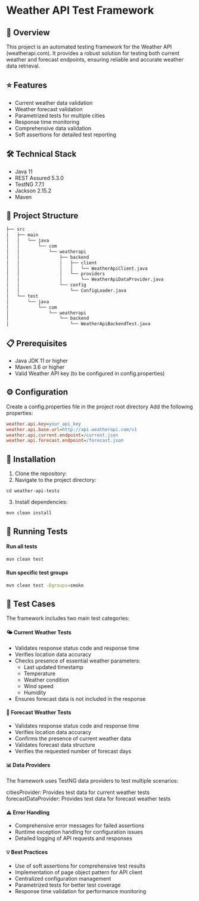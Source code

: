 # Weather API Test Framework

## 🎯 Overview
This project is an automated testing framework for the Weather API (weatherapi.com). It provides a robust solution for testing both current weather and forecast endpoints, ensuring reliable and accurate weather data retrieval.

## ⭐ Features
* Current weather data validation
* Weather forecast validation
* Parametrized tests for multiple cities
* Response time monitoring
* Comprehensive data validation
* Soft assertions for detailed test reporting

## 🛠 Technical Stack
* Java 11
* REST Assured 5.3.0
* TestNG 7.7.1
* Jackson 2.15.2
* Maven

## 📁 Project Structure
```bash
├── src
│   ├── main
│   │   └── java
│   │       └── com
│   │           └── weatherapi
│   │               ├── backend
│   │               │   ├── client
│   │               │   │   └── WeatherApiClient.java
│   │               │   └── providers
│   │               │       └── WeatherApiDataProvider.java
│   │               └── config
│   │                   └── ConfigLoader.java
│   └── test
│       └── java
│           └── com
│               └── weatherapi
│                   └── backend
│                       └── WeatherApiBackendTest.java
```
## 📋 Prerequisites

* Java JDK 11 or higher
* Maven 3.6 or higher
* Valid Weather API key (to be configured in config.properties)

## ⚙️ Configuration

Create a config.properties file in the project root directory
Add the following properties:

```ini
weather.api.key=your_api_key
weather.api.base.url=http://api.weatherapi.com/v1
weather.api.current.endpoint=/current.json
weather.api.forecast.endpoint=/forecast.json
```

## 🚀 Installation

1. Clone the repository:
2. Navigate to the project directory:
``` 
cd weather-api-tests 
```
3. Install dependencies:
```
mvn clean install
```

## 🏃 Running Tests

#### Run all tests
```bash
mvn clean test
```

#### Run specific test groups

```bash
mvn clean test -Dgroups=smoke
```

## 🧪 Test Cases
The framework includes two main test categories:
#### 🌤 Current Weather Tests

* Validates response status code and response time
* Verifies location data accuracy
* Checks presence of essential weather parameters:
    * Last updated timestamp
    * Temperature
    * Weather condition
    * Wind speed
    * Humidity
* Ensures forecast data is not included in the response

#### 📅 Forecast Weather Tests

* Validates response status code and response time
* Verifies location data accuracy
* Confirms the presence of current weather data
* Validates forecast data structure
* Verifies the requested number of forecast days


#### 📊 Data Providers
The framework uses TestNG data providers to test multiple scenarios:

citiesProvider: Provides test data for current weather tests
forecastDataProvider: Provides test data for forecast weather tests

#### ⚠️ Error Handling

* Comprehensive error messages for failed assertions
* Runtime exception handling for configuration issues
* Detailed logging of API requests and responses


#### 💡 Best Practices

* Use of soft assertions for comprehensive test results
* Implementation of page object pattern for API client
* Centralized configuration management
* Parametrized tests for better test coverage
* Response time validation for performance monitoring





